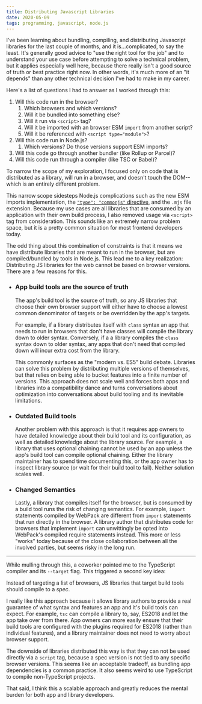 ```yaml
---
title: Distributing Javascript Libraries
date: 2020-05-09
tags: programming, javascript, node.js
---
```


I've been learning about bundling, compiling, and distributing Javascript libraries for the last
couple of months, and it is...complicated, to say the least. It's generally good advice to
"use the right tool for the job" and to understand your use case before attempting to solve a technical
problem, but it applies especially well here, because there really isn't a good source of truth or
best practice right now. In other words, it's much more of an "it depends" than any other technical
decision I've had to make in my career.

Here's a list of questions I had to answer as I worked through this:

1. Will this code run in the browser?
    1. Which browsers and which versions?
    1. Will it be bundled into something else?
    1. Will it run via `<script>` tag?
    1. Will it be imported with an browser ESM `import` from another script?
    1. Will it be referenced with `<script type="module">`?
1. Will this code run in Node.js?
    1. Which versions? Do those versions support ESM imports?
1. Will this code go through another bundler (like Rollup or Parcel)?
1. Will this code run through a compiler (like TSC or Babel)?

To narrow the scope of my exploration, I focused only on code that is distributed as a library, will run in a browser, and doesn't touch the DOM--which is an entirely different problem.

This narrow scope sidesteps Node.js complications such as the new ESM imports implementation,
the [`"type": "commonjs"` directive][1], and the `.mjs` file extension. Because my use
cases are all libraries that are consumed by an application with their own build process, I also
removed usage via `<script>` tag from consideration. This sounds like an extremely narrow problem
space, but it is a pretty common situation for most frontend developers today.

The odd thing about this combination of constraints is that it means we have distribute libraries
that are meant to run in the browser, but are compiled/bundled by tools in Node.js. This lead me
to a key realization: Distributing JS libraries for the web cannot be based on browser
versions. There are a few reasons for this.

-   ### App build tools are the source of truth

    The app's build tool is the source of truth, so any JS libraries that choose their own browser support
    will either have to choose a lowest common denominator of targets or be overridden by the app's targets.

    For example, if a library distributes itself with `class` syntax an app that needs to run in
    browsers that don't have classes will compile the library down to older syntax. Conversely,
    if a a library compiles the `class` syntax down to older syntax, any apps that don't need that
    compiled down will incur extra cost from the library.

    This commonly surfaces as the "modern vs. ES5" build debate. Libraries can solve this problem by
    distributing multiple versions of themselves, but that relies on being able to bucket features into
    a finite number of versions. This approach does not scale well and forces both apps and libraries
    into a compatibility dance and turns conversations about optimization into conversations about
    build tooling and its inevitable limitations.

-   ### Outdated Build tools

    Another problem with this approach is that it requires app owners to have detailed knowledge about
    their build tool and its configuration, as well as detailed knowledge about the library source. For
    example, a library that uses optional chaining cannot be used by an app unless the app's build tool
    can compile optional chaining. Either the library maintainer has to spend time documenting this, or
    the app owner has to inspect library source (or wait for their build tool to fail). Neither solution
    scales well.

-   ### Changed Semantics

    Lastly, a library that compiles itself for the browser, but is consumed by a build tool runs the risk
    of changing semantics. For example, `import` statements compiled by WebPack are different from
    `import` statements that run directly in the browser. A library author that distributes code
    for browsers that implement `import` can unwittingly be opted into WebPack's compiled require statements
    instead. This more or less "works" today because of the close collaboration between all the involved
    parties, but seems risky in the long run.

---

While mulling through this, a coworker pointed me to the TypeScript compiler and its `--target` flag.
This triggered a second key idea:

Instead of targeting a list of browsers, JS libraries that target build tools
should compile to a _spec_.

I really like this approach because it allows library authors to provide a real guarantee of what syntax
and features an app and it's build tools can expect.
For example, `tsc` can compile a library to, say, ES2018 and let the app take over
from there. App owners can more easily ensure that their build tools are configured with the plugins required for ES2018 (rather than individual features),
and a library maintainer does not need to worry about browser support.

The downside of libraries distributed this way is that they can not be used directly via a `script` tag, because a spec version is not tied to any specific
browser versions. This seems like an acceptable tradeoff, as bundling app dependencies is a common practice. It also seems weird to use TypeScript to compile non-TypeScript projects.

That said, I think this a scalable approach and greatly
reduces the mental burden for both app and library developers.

[1]: https://medium.com/@nodejs/announcing-core-node-js-support-for-ecmascript-modules-c5d6dc29b663
